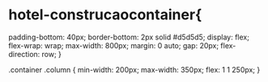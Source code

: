 # hotel-construcaocontainer{
  padding-bottom: 40px;
  border-bottom: 2px solid #d5d5d5;
  display: flex;
  flex-wrap: wrap;
  max-width: 800px;
  margin: 0 auto;
  gap: 20px;
  flex-direction: row;
}

.container .column {
  min-width: 200px;
  max-width: 350px;
  flex: 1 1 250px;
} 
